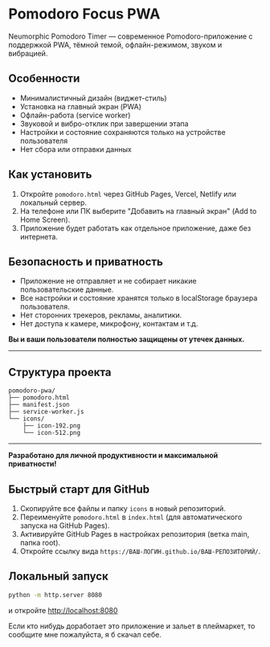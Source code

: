 # Pomodoro Focus PWA

Neumorphic Pomodoro Timer — современное Pomodoro-приложение с поддержкой PWA, тёмной темой, офлайн-режимом, звуком и вибрацией.

## Особенности
- Минималистичный дизайн (виджет-стиль)
- Установка на главный экран (PWA)
- Офлайн-работа (service worker)
- Звуковой и вибро-отклик при завершении этапа
- Настройки и состояние сохраняются только на устройстве пользователя
- Нет сбора или отправки данных

## Как установить
1. Откройте `pomodoro.html` через GitHub Pages, Vercel, Netlify или локальный сервер.
2. На телефоне или ПК выберите "Добавить на главный экран" (Add to Home Screen).
3. Приложение будет работать как отдельное приложение, даже без интернета.

## Безопасность и приватность
- Приложение не отправляет и не собирает никакие пользовательские данные.
- Все настройки и состояние хранятся только в localStorage браузера пользователя.
- Нет сторонних трекеров, рекламы, аналитики.
- Нет доступа к камере, микрофону, контактам и т.д.

**Вы и ваши пользователи полностью защищены от утечек данных.**

---

## Структура проекта
```
pomodoro-pwa/
├── pomodoro.html
├── manifest.json
├── service-worker.js
└── icons/
    ├── icon-192.png
    └── icon-512.png
```

---

**Разработано для личной продуктивности и максимальной приватности!**

## Быстрый старт для GitHub
1. Скопируйте все файлы и папку `icons` в новый репозиторий.
2. Переименуйте `pomodoro.html` в `index.html` (для автоматического запуска на GitHub Pages).
3. Активируйте GitHub Pages в настройках репозитория (ветка main, папка root).
4. Откройте ссылку вида `https://ВАШ-ЛОГИН.github.io/ВАШ-РЕПОЗИТОРИЙ/`.

## Локальный запуск
```sh
python -m http.server 8080
```
и откройте [http://localhost:8080](http://localhost:8080) 

Если кто нибудь доработает это приложение и зальет в плеймаркет, то сообщите мне пожалуйста, я б скачал себе.
